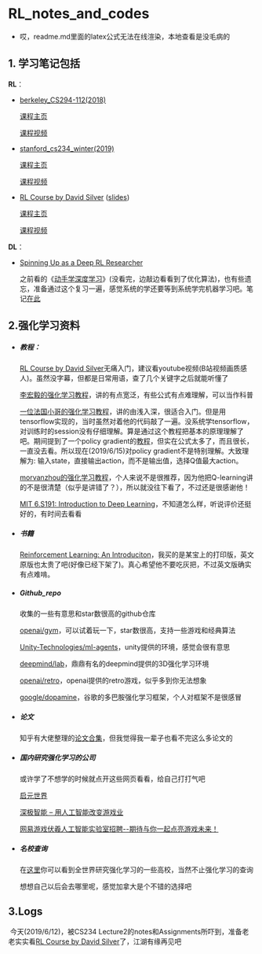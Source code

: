 # RL_notes_and_codes

* 哎，readme.md里面的latex公式无法在线渲染，本地查看是没毛病的

## 1. 学习笔记包括

**RL**：

* [berkeley_CS294-112(2018)](./berkeley_CS294-112)

  [课程主页](http://rail.eecs.berkeley.edu/deeprlcourse/)

  [课程视频](https://www.youtube.com/playlist?list=PLkFD6_40KJIxJMR-j5A1mkxK26gh_qg37)

* [stanford_cs234_winter(2019)](./stanford_cs234_winter)

  [课程主页](https://web.stanford.edu/class/cs234/schedule.html)

  [课程视频](https://www.youtube.com/watch?v=FgzM3zpZ55o&list=PLoROMvodv4rOSOPzutgyCTapiGlY2Nd8u)

* [RL Course by David Silver](./RL_by_David_Silver) ([slides](./RL_by_David_Silver/slides))

  [课程主页](<http://www0.cs.ucl.ac.uk/staff/D.Silver/web/Teaching.html>)

  [课程视频](https://www.youtube.com/watch?v=2pWv7GOvuf0&list=PLzuuYNsE1EZAXYR4FJ75jcJseBmo4KQ9-)

**DL**：

* [Spinning Up as a Deep RL Researcher](https://spinningup.openai.com/en/latest/spinningup/spinningup.html#the-right-background)

  之前看的《[动手学深度学习](<https://zh.gluon.ai/>)》(没看完，边敲边看看到了优化算法)，也有些遗忘，准备通过这个复习一遍，感觉系统的学还要等到系统学完机器学习吧。笔记[在此](./deep_learning/Spinning_Up_as_a_Deep_RL_Researcher.md)

## 2.强化学习资料

* ##### 教程：

  [RL Course by David Silver](<http://www0.cs.ucl.ac.uk/staff/D.Silver/web/Teaching.html>)无痛入门，建议看youtube视频(B站视频画质感人)。虽然没字幕，但都是日常用语，查了几个关键字之后就能听懂了

  [李宏毅的强化学习教程](https://www.youtube.com/playlist?list=PLJV_el3uVTsODxQFgzMzPLa16h6B8kWM_)，讲的有点宽泛，有些公式有点难理解，可以当作科普

  [一位法国小哥的强化学习教程](https://simoninithomas.github.io/Deep_reinforcement_learning_Course/)，讲的由浅入深，很适合入门。但是用tensorflow实现的，当时虽然对着他的代码敲了一遍。没系统学tensorflow，对训练时的session没有仔细理解。算是通过这个教程把基本的原理理解了吧。期间提到了一个policy gradient的[教程](https://lilianweng.github.io/lil-log/2018/04/08/policy-gradient-algorithms.html)，但实在公式太多了，而且很长，一直没去看。所以现在(2019/6/15)对policy gradient不是特别理解。大致理解为: 输入state，直接输出action，而不是输出值，选择Q值最大action。

  [morvanzhou的强化学习教程](https://morvanzhou.github.io/tutorials/machine-learning/reinforcement-learning/)，个人来说不是很推荐，因为他把Q-learning讲的不是很清楚（似乎是讲错了？），所以就没往下看了，不过还是很感谢他！

  [MIT 6.S191: Introduction to Deep Learning](https://www.youtube.com/playlist?list=PLtBw6njQRU-rwp5__7C0oIVt26ZgjG9NI)，不知道怎么样，听说评价还挺好的，有时间去看看

* ##### 书籍

  [Reinforcement Learning: An Introduciton](http://incompleteideas.net/book/bookdraft2018jan1.pdf)，我买的是某宝上的打印版，英文原版也太贵了吧(好像已经下架了)。真心希望他不要吃灰把，不过英文版确实有点难啃。

* ##### Github_repo

  收集的一些有意思和star数很高的github仓库

  [openai/gym](https://github.com/openai/gym)，可以试着玩一下，star数很高，支持一些游戏和经典算法

  [Unity-Technologies/ml-agents](https://github.com/Unity-Technologies/ml-agents)，unity提供的环境，感觉会很有意思

  [deepmind/lab](https://github.com/deepmind/lab)，鼎鼎有名的deepmind提供的3D强化学习环境

  [openai/retro](https://github.com/openai/retro/tree/develop)，openai提供的retro游戏，似乎多到你无法想象

  [google/dopamine](https://github.com/google/dopamine)，谷歌的多巴胺强化学习框架，个人对框架不是很感冒

* ##### 论文

  知乎有大佬整理的[论文合集](https://zhuanlan.zhihu.com/p/23600620)，但我觉得我一辈子也看不完这么多论文的

* ##### 国内研究强化学习的公司

  或许学了不想学的时候就点开这些网页看看，给自己打打气吧

  [启元世界](http://www.inspirai.com/index.html)

  [深极智能 – 用人工智能改变游戏业](http://www.levelup-ai.cn/)

  [网易游戏伏羲人工智能实验室招聘--期待与你一起点亮游戏未来！](https://fuxi.163.com/index.html)

* ##### 名校查询

  在[这里](http://csrankings.org/#/fromyear/2017/toyear/2019/index?ai&canada)你可以看到全世界研究强化学习的一些高校，当然不止强化学习的查询

  想想自己以后会去哪里呢，感觉加拿大是个不错的选择吧



## 3.Logs

​	今天(2019/6/12)，被CS234 Lecture2的notes和Assignments所吓到，准备老老实实看[RL Course by David Silver](https://www.youtube.com/watch?v=2pWv7GOvuf0&list=PLzuuYNsE1EZAXYR4FJ75jcJseBmo4KQ9-)了，江湖有缘再见吧

